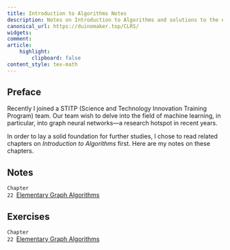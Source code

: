 ```yaml
---
title: Introduction to Algorithms Notes
description: Notes on Introduction to Algorithms and solutions to the exercises
canonical_url: https://duinomaker.top/CLRS/
widgets:
comment:
article:
    highlight:
        clipboard: false
content_style: tex-math
---
```


## Preface

Recently I joined a STITP (Science and Technology Innovation Training Program) team. Our team wish to delve into the field of machine learning, in particular, into graph neural networks—a research hotspot in recent years.

In order to lay a solid foundation for further studies, I chose to read related chapters on *Introduction to Algorithms* first. Here are my notes on these chapters.

## Notes

<code class="rigid">Chapter 22&nbsp;</code><a href="/CLRS/notes/22/" target="_self">Elementary Graph Algorithms</a>

## Exercises

<code class="rigid">Chapter 22&nbsp;</code><a href="/CLRS/exercises/22/" target="_self">Elementary Graph Algorithms</a>